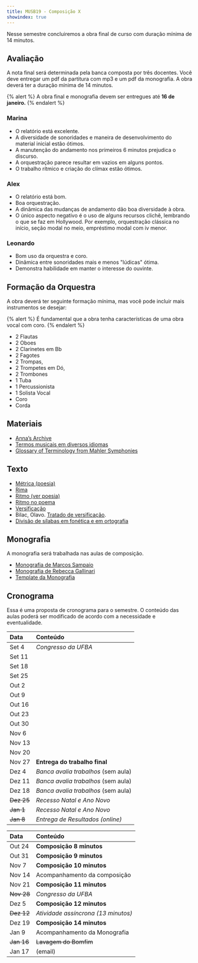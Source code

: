 ```yaml
---
title: MUSB19 - Composição X
showindex: true
---
```


Nesse semestre concluiremos a obra final de curso com duração mínima de 14
minutos.

## Avaliação

A nota final será determinada pela banca composta por três docentes. Você deve
entregar um pdf da partitura com mp3 e um pdf da monografia. A obra deverá ter a
duração mínima de 14 minutos.

{% alert %}
A obra final e monografia devem ser entregues até <b>16 de janeiro.</b>
{% endalert %}

### Marina

- O relatório está excelente.
- A diversidade de sonoridades e maneira de desenvolvimento do material inicial estão ótimos.
- A manutenção do andamento nos primeiros 6 minutos prejudica o discurso.
- A orquestração parece resultar em vazios em alguns pontos.
- O trabalho rítmico e criação do clímax estão ótimos.

### Alex

- O relatório está bom.
- Boa orquestração.
- A dinâmica das mudanças de andamento dão boa diversidade à obra.
- O único aspecto negativo é o uso de alguns recursos clichê, lembrando o que se faz em Hollywood. Por exemplo, orquestração clássica no início, seção modal no meio, empréstimo modal com iv menor.

### Leonardo

- Bom uso da orquestra e coro.
- Dinâmica entre sonoridades mais e menos "lúdicas" ótima.
- Demonstra habilidade em manter o interesse do ouvinte.

## Formação da Orquestra

A obra deverá ter seguinte formação mínima, mas você pode incluir mais
instrumentos se desejar:

{% alert %}
É fundamental que a obra tenha características de uma obra vocal com coro.
{% endalert %}

- 2 Flautas
- 2 Oboes
- 2 Clarinetes em Bb
- 2 Fagotes
- 2 Trompas,
- 2 Trompetes em Dó,
- 2 Trombones
- 1 Tuba
- 1 Percussionista
- 1 Solista Vocal
- Coro
- Corda

## Materiais

- [Anna’s Archive](https://annas-archive.org)
- [Termos musicais em diversos idiomas](https://web.library.yale.edu/cataloging/music/instname)
- [Glossary of Terminology from Mahler Symphonies](https://www.orchestralibrary.com/reftables/mahler2gloss.html)

## Texto

- [Métrica (poesia)](http://pt.wikipedia.org/wiki/Métrica_(poesia))
- [Rima](http://pt.wikipedia.org/wiki/Rima)
- [Ritmo (ver poesia)](http://pt.wikipedia.org/wiki/Ritmo)
- [Ritmo no poema](http://pt.wikipedia.org/wiki/Ritmo_no_poema)
- [Versificação](http://pt.wikipedia.org/wiki/Versificação)
- Bilac, Olavo. [Tratado de versificação](https://digital.bbm.usp.br/handle/bbm/4711).
- [Divisão de sílabas em fonética e em ortografia](http://www.academia.org.br/artigos/divisao-de-silabas-em-fonetica-e-em-ortografia)


## Monografia

A monografia será trabalhada nas aulas de composição.

- [Monografia de Marcos Sampaio][1]
- [Monografia de Rebecca Gallinari][2]
- [Template da Monografia][3]

[1]: https://docs.pkroger.com/Monografia%20Marcos.pdf
[2]: https://docs.pkroger.com/Monografia%20Rebecca.pdf
[3]: https://docs.pkroger.com/Modelo%20Monografia.docx


## Cronograma

Essa é uma proposta de cronograma para o semestre. O conteúdo das aulas poderá
ser modificado de acordo com a necessidade e eventualidade.

| Data       | Conteúdo                            |
|:-----------|:------------------------------------|
| Set 4      | *Congresso da UFBA*                 |
| Set 11     |                                     |
| Set 18     |                                     |
| Set 25     |                                     |
| Out 2      |                                     |
| Out 9      |                                     |
| Out 16     |                                     |
| Out 23     |                                     |
| Out 30     |                                     |
| Nov 6      |                                     |
| Nov 13     |                                     |
| Nov 20     |                                     |
| Nov 27     | **Entrega do trabalho final**       |
| Dez 4      | *Banca avalia trabalhos* (sem aula) |
| Dez 11     | *Banca avalia trabalhos* (sem aula) |
| Dez 18     | *Banca avalia trabalhos* (sem aula) |
| ~~Dez 25~~ | *Recesso Natal e Ano Novo*          |
| ~~Jan 1~~  | *Recesso Natal e Ano Novo*          |
| ~~Jan 8~~  | *Entrega de Resultados (online)*    |

| Data       | Conteúdo                            |
|:-----------|:------------------------------------|
| Out 24     | **Composição 8 minutos**            |
| Out 31     | **Composição 9 minutos**            |
| Nov 7      | **Composição 10 minutos**           |
| Nov 14     | Acompanhamento da composição        |
| Nov 21     | **Composição 11 minutos**           |
| ~~Nov 28~~ | _Congresso da UFBA_                 |
| Dez 5      | **Composição 12 minutos**           |
| ~~Dez 12~~ | *Atividade assíncrona (13 minutos)* |
| Dez 19     | **Composição 14 minutos**           |
| Jan 9      | Acompanhamento da Monografia        |
| ~~Jan 16~~ | ~~Lavagem do Bomfim~~               |
| Jan 17     | (email)                             |
